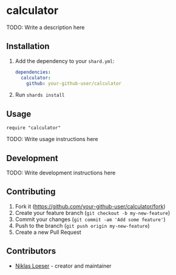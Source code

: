 # calculator

TODO: Write a description here

## Installation

1. Add the dependency to your `shard.yml`:

   ```yaml
   dependencies:
     calculator:
       github: your-github-user/calculator
   ```

2. Run `shards install`

## Usage

```crystal
require "calculator"
```

TODO: Write usage instructions here

## Development

TODO: Write development instructions here

## Contributing

1. Fork it (<https://github.com/your-github-user/calculator/fork>)
2. Create your feature branch (`git checkout -b my-new-feature`)
3. Commit your changes (`git commit -am 'Add some feature'`)
4. Push to the branch (`git push origin my-new-feature`)
5. Create a new Pull Request

## Contributors

- [Niklas Loeser](https://github.com/your-github-user) - creator and maintainer
